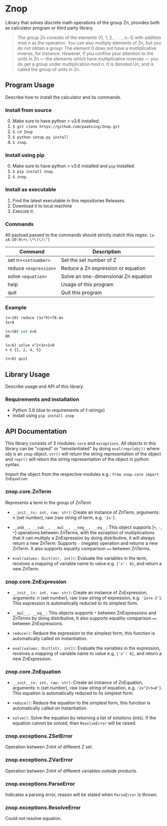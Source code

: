 # Znop
Library that solves discrete math operations of the group Zn, provides both as calculator program or third party library.

> The group Zn consists of the elements {0, 1, 2, . . . , n−1} with addition mod n as the operation. You can also multiply elements of Zn, but you do not obtain a group: The element 0 does not have a multiplicative inverse, for instance.
> However, if you confine your attention to the units in Zn — the elements which have multiplicative inverses — you do get a group under multiplication mod n. It is denoted Un, and is called the group of units in Zn.

## Program Usage
Describe how to install the calculator and its commands.

### Install from source

0. Make sure to have python > v3.6 installed.
1. `$ git clone https://github.com/paaksing/Znop.git`
2. `$ cd Znop`
3. `$ python setup.py install`
4. `$ znop`.

### Install using pip

0. Make sure to have python > v3.6 installed and `pip` installed.
1. `$ pip install znop`.
2. `$ znop`.

### Install as executable

1. Find the latest executable in this repositories Releases.
2. Download it to local machine 
3. Execute it.

### Commands

All payload passed to the commands should strictly match this regex: `[a-zA-Z0-9\+\-\*\(\)\^]`

| Command | Description |
| --- | --- |
| set n=`<setnumber>`   | Set the set number of Z |
| reduce `<expression>` | Reduce a Zn expression or equation |
| solve `<equation>`    | Solve an one-dimensional Zn equation |
| help                | Usage of this program |
| quit                | Quit this program |

### Example

```bash
(n=10) reduce (3x*9)+78-4x
3x+8

(n=10) set n=6
OK

(n=6) solve x^2+3x+2=0
x ∈ {1, 2, 4, 5}

(n=6) quit
```

## Library Usage
Describe usage and API of this library.

### Requirements and installation

- Python 3.6 (due to requirements of f-strings)
- Install using `pip install znop`

## API Documentation
This library consists of 3 modules: `core` and `exceptions`. All objects in this library can be "copied" or "reinstantiated" by doing `eval(repr(obj))` where obj is an `znop` object. `str()` will return the string representation of the object and `repr()` will return the string representation of the object in python syntax.

Import the object from the respective modules e.g.: `from znop.core import ZnEquation`

### znop.core.ZnTerm
Represents a term in the group of ZnTerm

- `__init__(n: int, raw: str)`: Create an instance of ZnTerm, arguments: n (set number), raw (raw string of term, e.g. `'2x'`).

- `__add__, __sub__, __mul__, __neg__, __eq__`: This object supports [`+`, `-`, `*`] operations between ZnTerms, with the exception of multiplications that it can multiply a ZnExpression by doing distributive, it will always return a new ZnTerm. Supports `-` (negate) operation and returns a new ZnTerm. It also supports equality comparison `==` between ZnTerms.

- `eval(values: Dict[str, int])`: Evaluate the variables in the term, receives a mapping of variable name to value e.g. `{'x': 6}`, and return a new ZnTerm.

### znop.core.ZnExpression
- `__init__(n: int, raw: str)`: Create an instance of ZnExpression, arguments: n (set number), raw (raw string of expression, e.g. `'2x+x-3'`). This expression is automatically reduced to its simplest form.

- `__mul__, __eq__`: This objects supports `*` between ZnExpressions and ZnTerms by doing distributive, It also supports equality comparison `==` between ZnExpressions.

- `reduce()`: Reduce the expression to the simplest form, this function is automatically called on instantiation.

- `eval(values: Dict[str, int])`: Evaluate the variables in the expression, receives a mapping of variable name to value e.g. `{'x': 6}`, and return a new ZnExpression.

### znop.core.ZnEquation
- `__init__(n: int, raw: str)`: Create an instance of ZnEquation, arguments: n (set number), raw (raw string of equation, e.g. `'2x^2+3=0'`). This equation is automatically reduced to its simplest form.

- `reduce()`: Reduce the equation to the simplest form, this function is automatically called on instantiation.

- `solve()`: Solve the equation by returning a list of solutions (ints). If the equation cannot be solved, then `ResolveError` will be raised.

### znop.exceptions.ZSetError
Operation between ZnInt of different Z set.

### znop.exceptions.ZVarError
Operation between ZnInt of different variables outside products.

### znop.exceptions.ParseError
Indicates a parsing error, reason will be stated when `ParseError` is thrown.

### znop.exceptions.ResolveError
Could not resolve equation.
